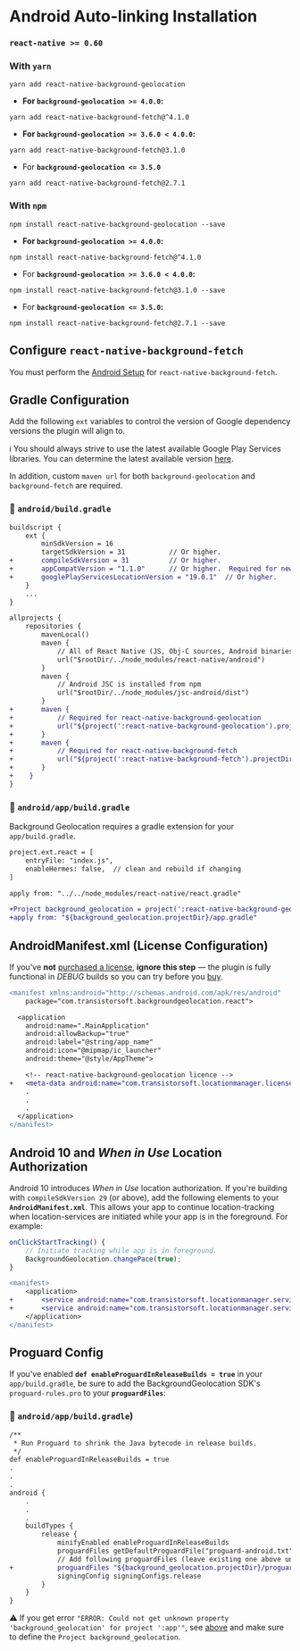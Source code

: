 # Android Auto-linking Installation

### `react-native >= 0.60`

### With `yarn`

```shell
yarn add react-native-background-geolocation
```

- __For `background-geolocation >= 4.0.0`:__
```
yarn add react-native-background-fetch@^4.1.0
```

- __For `background-geolocation >= 3.6.0 < 4.0.0`:__
```
yarn add react-native-background-fetch@3.1.0
```

- For __`background-geolocation <= 3.5.0`__
```
yarn add react-native-background-fetch@2.7.1
```


### With `npm`
```shell
npm install react-native-background-geolocation --save
```

- __For `background-geolocation >= 4.0.0`:__
```
npm install react-native-background-fetch@^4.1.0
```

- For __`background-geolocation >= 3.6.0 < 4.0.0`:__
```
npm install react-native-background-fetch@3.1.0 --save
```

- For __`background-geolocation <= 3.5.0`:__
```
npm install react-native-background-fetch@2.7.1 --save
```

## Configure `react-native-background-fetch`

You must perform the [Android Setup](https://github.com/transistorsoft/react-native-background-fetch/blob/master/docs/INSTALL-AUTO-ANDROID.md) for `react-native-background-fetch`.

## Gradle Configuration

Add the following `ext` variables to control the version of Google dependency versions the plugin will align to.

:information_source: You should always strive to use the latest available Google Play Services libraries.  You can determine the latest available version [here](https://developers.google.com/android/guides/setup).

In addition, custom `maven url` for both `background-geolocation` and `background-fetch` are required.

### :open_file_folder: **`android/build.gradle`**

```diff
buildscript {
    ext {
        minSdkVersion = 16
        targetSdkVersion = 31           // Or higher.
+       compileSdkVersion = 31          // Or higher.
+       appCompatVersion = "1.1.0"      // Or higher.  Required for new AndroidX compatibility.
+       googlePlayServicesLocationVersion = "19.0.1"  // Or higher.
    }
    ...
}

allprojects {
    repositories {
        mavenLocal()
        maven {
            // All of React Native (JS, Obj-C sources, Android binaries) is installed from npm
            url("$rootDir/../node_modules/react-native/android")
        }
        maven {
            // Android JSC is installed from npm
            url("$rootDir/../node_modules/jsc-android/dist")
        }
+       maven {
+           // Required for react-native-background-geolocation
+           url("${project(':react-native-background-geolocation').projectDir}/libs")
+       }
+       maven {
+           // Required for react-native-background-fetch
+           url("${project(':react-native-background-fetch').projectDir}/libs")
+       }
+    }
}
```

### :open_file_folder: **`android/app/build.gradle`**

Background Geolocation requires a gradle extension for your `app/build.gradle`.

```diff
project.ext.react = [
    entryFile: "index.js",
    enableHermes: false,  // clean and rebuild if changing
]

apply from: "../../node_modules/react-native/react.gradle"

+Project background_geolocation = project(':react-native-background-geolocation')
+apply from: "${background_geolocation.projectDir}/app.gradle"
```


## AndroidManifest.xml (License Configuration)

If you've **not** [purchased a license](https://www.transistorsoft.com/shop/products/react-native-background-geolocation#plans), **ignore this step** &mdash; the plugin is fully functional in *DEBUG* builds so you can try before you [buy](https://www.transistorsoft.com/shop/products/react-native-background-geolocation#plans).

```diff
<manifest xmlns:android="http://schemas.android.com/apk/res/android"
    package="com.transistorsoft.backgroundgeolocation.react">

  <application
    android:name=".MainApplication"
    android:allowBackup="true"
    android:label="@string/app_name"
    android:icon="@mipmap/ic_launcher"
    android:theme="@style/AppTheme">

    <!-- react-native-background-geolocation licence -->
+   <meta-data android:name="com.transistorsoft.locationmanager.license" android:value="YOUR_LICENCE_KEY_HERE" />
    .
    .
    .
  </application>
</manifest>

```

## Android 10 and *When in Use* Location Authorization

Android 10 introduces *When in Use* location authorization.  If you're building with `compileSdkVersion 29` (or above), add the following elements to your **`AndroidManifest.xml`**.  This allows your app to continue location-tracking when location-services are initiated while your app is in the foreground.  For example:

```javascript
onClickStartTracking() {
    // Initiate tracking while app is in foreground.
    BackgroundGeolocation.changePace(true);
}
```

```diff
<manifest>
    <application>
+       <service android:name="com.transistorsoft.locationmanager.service.TrackingService" android:foregroundServiceType="location" />
+       <service android:name="com.transistorsoft.locationmanager.service.LocationRequestService" android:foregroundServiceType="location" />
    </application>
</manifest>

```


## Proguard Config


If you've enabled **`def enableProguardInReleaseBuilds = true`** in your `app/build.gradle`, be sure to add the BackgroundGeolocation SDK's `proguard-rules.pro` to your **`proguardFiles`**:

### :open_file_folder: `android/app/build.gradle`)

```diff
/**
 * Run Proguard to shrink the Java bytecode in release builds.
 */
def enableProguardInReleaseBuilds = true
.
.
.
android {
    .
    .
    .
    buildTypes {
        release {
            minifyEnabled enableProguardInReleaseBuilds
            proguardFiles getDefaultProguardFile("proguard-android.txt"), "proguard-rules.pro"
            // Add following proguardFiles (leave existing one above untouched)
+           proguardFiles "${background_geolocation.projectDir}/proguard-rules.pro"
            signingConfig signingConfigs.release
        }
    }
}
```

:warning: If you get error `"ERROR: Could not get unknown property 'background_geolocation' for project ':app'"`, see [above](#open_file_folder-androidappbuildgradle) and make sure to define the `Project background_geolocation`.



